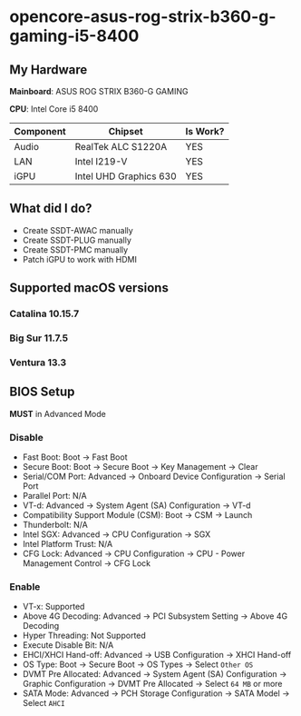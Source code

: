 # opencore-asus-rog-strix-b360-g-gaming-i5-8400
## My Hardware
**Mainboard**: ASUS ROG STRIX B360-G GAMING

**CPU**: Intel Core i5 8400

| Component     | Chipset                       | Is Work? |
| ------------- |-------------------------------|----------|
| Audio         | RealTek ALC S1220A            | YES      |
| LAN           | Intel I219-V                  | YES      |
| iGPU          | Intel UHD Graphics 630        | YES      |

## What did I do?
- Create SSDT-AWAC manually
- Create SSDT-PLUG manually
- Create SSDT-PMC manually
- Patch iGPU to work with HDMI

## Supported macOS versions

### Catalina 10.15.7

### Big Sur 11.7.5

### Ventura 13.3

## BIOS Setup

**MUST** in Advanced Mode

### Disable

- Fast Boot: Boot -> Fast Boot
- Secure Boot: Boot -> Secure Boot -> Key Management -> Clear
- Serial/COM Port: Advanced -> Onboard Device Configuration -> Serial Port
- Parallel Port: N/A
- VT-d: Advanced -> System Agent (SA) Configuration -> VT-d
- Compatibility Support Module (CSM): Boot -> CSM -> Launch
- Thunderbolt: N/A
- Intel SGX: Advanced -> CPU Configuration -> SGX
- Intel Platform Trust: N/A
- CFG Lock: Advanced -> CPU Configuration -> CPU - Power Management Control -> CFG Lock

### Enable

- VT-x: Supported
- Above 4G Decoding: Advanced -> PCI Subsystem Setting -> Above 4G Decoding
- Hyper Threading: Not Supported
- Execute Disable Bit: N/A
- EHCI/XHCI Hand-off: Advanced -> USB Configuration -> XHCI Hand-off
- OS Type: Boot -> Secure Boot -> OS Types -> Select `Other OS`
- DVMT Pre Allocated: Advanced -> System Agent (SA) Configuration -> Graphic Configuration ->  DVMT Pre Allocated -> Select `64 MB` or more
- SATA Mode: Advanced -> PCH Storage Configuration -> SATA Model -> Select `AHCI`


